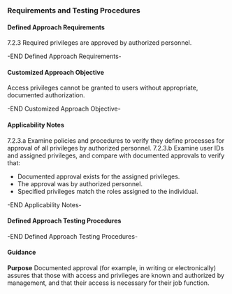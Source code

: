 ### Requirements and Testing Procedures

#### Defined Approach Requirements
7.2.3 Required privileges are approved by authorized personnel.

-END Defined Approach Requirements- 
#### Customized Approach Objective
Access privileges cannot be granted to users without appropriate, documented authorization.

-END Customized Approach Objective- 
#### Applicability Notes
7.2.3.a Examine policies and procedures to verify they define processes for approval of all privileges by authorized personnel.
7.2.3.b Examine user IDs and assigned privileges, and compare with documented approvals to verify that:
- Documented approval exists for the assigned privileges.
- The approval was by authorized personnel.
- Specified privileges match the roles assigned to the individual.

-END Applicability Notes- 
#### Defined Approach Testing Procedures



-END Defined Approach Testing Procedures- 
#### Guidance
**Purpose**
Documented approval (for example, in writing or electronically) assures that those with access and privileges are known and authorized by management, and that their access is necessary for their job function.